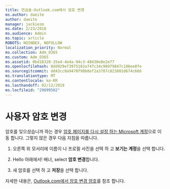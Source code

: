 ```yaml
---
title: 연금술-Outlook.com에서 암호 변경
ms.author: daeite
author: daeite
manager: jackiesm
ms.date: 2/23/2018
ms.audience: Admin
ms.topic: article
ROBOTS: NOINDEX, NOFOLLOW
localization_priority: Normal
ms.collection: Adm_O365
ms.custom: Adm_O365
ms.assetid: 0bd18328-35e4-4e4a-94c3-48430e8e2e77
ms.openlocfilehash: 8dd929ef3975102a747c34c98979847c186ee8fe
ms.sourcegitcommit: dd43cc0a9470f98b8ef2a3787c823801d674c666
ms.translationtype: MT
ms.contentlocale: ko-KR
ms.lasthandoff: 02/12/2019
ms.locfileid: "29899502"
---
```

# <a name="change-your-password"></a>사용자 암호 변경

암호를 잊으셨습니까 하는 경우 [암호 페이지를 다시 설정 하는 Microsoft 계정](https://go.microsoft.com/fwlink/p/?linkid=841909)으로 이동 합니다. 그렇지 않은 경우 다음 지침을 따릅니다.
  
1. 오른쪽 위 모서리에 이름이 나 프로필 사진을 선택 하 고 **보기는 계정**을 선택 합니다. 
    
2. Hello 아래에서! 배너, select **암호 변경**합니다. 
    
3. 새 암호를 선택 하 고 **저장**을 선택 합니다. 
    
자세한 내용은, [Outlook.com에서 암호 변경 암호](https://support.office.com/article/2138d690-811c-4545-b2f3-e4dbe80c9735.aspx)를 참조 합니다.
  

